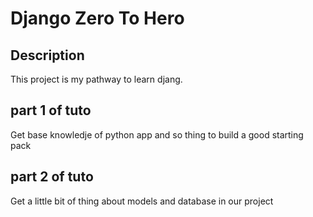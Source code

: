 # Django Zero To Hero
## Description
This project is my pathway to learn djang. 
## part 1 of tuto
Get base knowledje of python app and so thing to build a good starting pack
## part 2 of tuto
Get a little bit of thing about models and database in our project